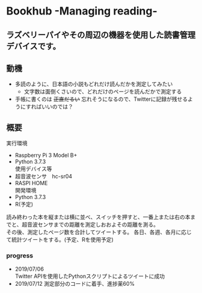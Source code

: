 # Bookhub -Managing reading-

ラズベリーパイやその周辺の機器を使用した読書管理デバイスです。
---

## 動機

* 多読のように、日本語の小説もどれだけ読んだかを測定してみたい
	* 文字数は面倒くさいので、どれだけのページを読んだかで測定する  
* 手帳に書くのは ~~正直だるい~~ 忘れそうになるので、Twitterに記録が残せるようにすればいいのでは？

## 概要

実行環境
* Raspberry Pi 3 Model B+
* Python 3.7.3 <br>
使用デバイス等
* 超音波センサ　hc-sr04
* RASPI HOME <br>
開発環境
* Python 3.7.3
* R(予定)

読み終わった本を縦または横に並べ、スイッチを押すと、一番上または右の本までと、超音波センサまでの距離を測定しおおよその距離を測る。  
その後、測定したページ数を合計してツイートする。
各日、各週、各月に応じて統計ツイートをする。(予定、Rを使用予定)

### progress

* 2019/07/06  
Twitter APIを使用したPythonスクリプトによるツイートに成功
* 2019/07/12
測定部分のコードに着手、進捗薬60%
